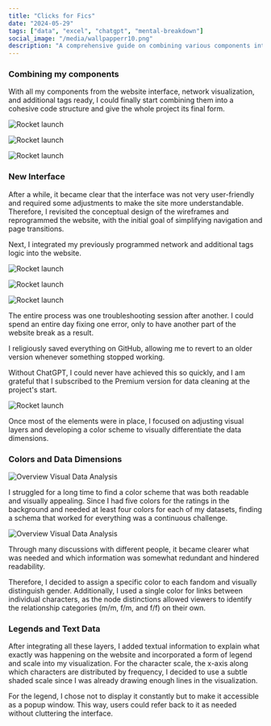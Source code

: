 ```yaml
---
title: "Clicks for Fics"
date: "2024-05-29"
tags: ["data", "excel", "chatgpt", "mental-breakdown"]
social_image: "/media/wallpapperr10.png"
description: "A comprehensive guide on combining various components into a cohesive website, addressing challenges in interface design, visual layers, and data dimensions."
---
```

### Combining my components
With all my components from the website interface, network visualization, and additional tags ready, I could finally start combining them into a cohesive code structure and give the whole project its final form.

![Rocket launch](/media/CFC/webseite1.png)

![Rocket launch](/media/CFC/webseite3.png)

![Rocket launch](/media/CFC/webseite4.png)

### New Interface
After a while, it became clear that the interface was not very user-friendly and required some adjustments to make the site more understandable. Therefore, I revisited the conceptual design of the wireframes and reprogrammed the website, with the initial goal of simplifying navigation and page transitions.

Next, I integrated my previously programmed network and additional tags logic into the website.

![Rocket launch](/media/CFC/Website2.png)

![Rocket launch](/media/CFC/Website3.png)

![Rocket launch](/media/CFC/Website2.1.png)

The entire process was one troubleshooting session after another. I could spend an entire day fixing one error, only to have another part of the website break as a result.

I religiously saved everything on GitHub, allowing me to revert to an older version whenever something stopped working.

Without ChatGPT, I could never have achieved this so quickly, and I am grateful that I subscribed to the Premium version for data cleaning at the project's start.

![Rocket launch](/media/CFC/webseite2_13.png)

Once most of the elements were in place, I focused on adjusting visual layers and developing a color scheme to visually differentiate the data dimensions.


### Colors and Data Dimensions

![Overview Visual Data Analysis](/media/Colors/colors01.png)

I struggled for a long time to find a color scheme that was both readable and visually appealing. Since I had five colors for the ratings in the background and needed at least four colors for each of my datasets, finding a schema that worked for everything was a continuous challenge.

![Overview Visual Data Analysis](/media/Colors/colors02.png)

Through many discussions with different people, it became clearer what was needed and which information was somewhat redundant and hindered readability.

Therefore, I decided to assign a specific color to each fandom and visually distinguish gender. Additionally, I used a single color for links between individual characters, as the node distinctions allowed viewers to identify the relationship categories (m/m, f/m, and f/f) on their own.

### Legends and Text Data
After integrating all these layers, I added textual information to explain what exactly was happening on the website and incorporated a form of legend and scale into my visualization. For the character scale, the x-axis along which characters are distributed by frequency, I decided to use a subtle shaded scale since I was already drawing enough lines in the visualization.

For the legend, I chose not to display it constantly but to make it accessible as a popup window. This way, users could refer back to it as needed without cluttering the interface.

